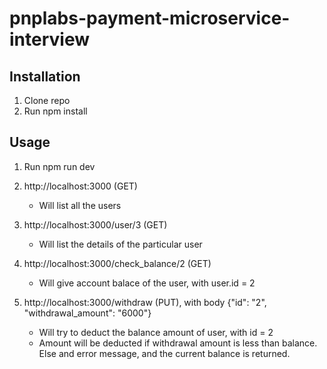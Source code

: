 # pnplabs-payment-microservice-interview

## Installation
1. Clone repo
2. Run npm install

## Usage
1. Run npm run dev

2. http://localhost:3000 (GET)
   - Will list all the users
   
3. http://localhost:3000/user/3 (GET)
   - Will list the details of the particular user
   
4. http://localhost:3000/check_balance/2 (GET)
   - Will give account balace of the user, with user.id = 2
   
5. http://localhost:3000/withdraw (PUT), with body {"id": "2", "withdrawal_amount": "6000"}
   - Will try to deduct the balance amount of user, with id = 2
   - Amount will be deducted if withdrawal amount is less than balance. Else and error message, and the current balance is returned.
   
